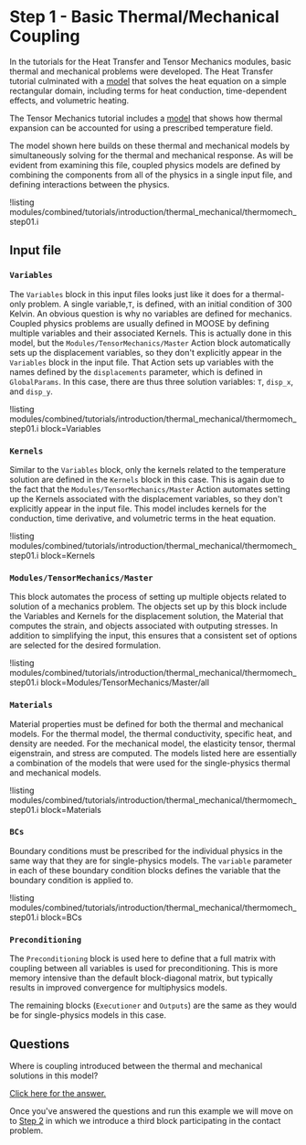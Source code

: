 # Step 1 - Basic Thermal/Mechanical Coupling

In the tutorials for the Heat Transfer and Tensor Mechanics modules,
basic thermal and mechanical problems were developed. The Heat Transfer tutorial
culminated with a [model](heat_transfer/tutorials/introduction/therm_step03a.md)
that solves the heat equation on a simple rectangular domain, including terms
for heat conduction, time-dependent effects, and volumetric heating.

The Tensor Mechanics tutorial includes a [model](tensor_mechanics/tutorials/introduction/step03a.md)
that shows how thermal expansion can be accounted for using a prescribed
temperature field.

The model shown here builds on these thermal and mechanical models by simultaneously
solving for the thermal and mechanical response. As will be evident from examining this file,
coupled physics models are defined by combining the components from all of the physics
in a single input file, and defining interactions between the physics.

!listing modules/combined/tutorials/introduction/thermal_mechanical/thermomech_step01.i

## Input file

### `Variables`

The `Variables` block in this input files looks just like it does for a thermal-only
problem. A single variable,`T`, is defined, with an initial condition of 300 Kelvin.
An obvious question is why no variables are defined for mechanics. Coupled physics
problems are usually defined in MOOSE by defining multiple variables and their associated
Kernels. This is actually done in this model, but the `Modules/TensorMechanics/Master` Action
block automatically sets up the displacement variables, so they don't explicitly
appear in the `Variables` block in the input file. That Action sets up variables
with the names defined by the `displacements` parameter, which is defined in
`GlobalParams`. In this case, there are thus three solution variables: `T`, `disp_x`,
  and `disp_y`.

!listing modules/combined/tutorials/introduction/thermal_mechanical/thermomech_step01.i block=Variables

### `Kernels`

Similar to the `Variables` block, only the kernels related to the temperature solution
are defined in the `Kernels` block in this case. This is again due to the fact
that the `Modules/TensorMechanics/Master` Action automates setting up the Kernels associated
with the displacement variables, so they don't explicitly appear in the input file.
This model includes kernels for the conduction, time derivative, and volumetric terms
in the heat equation.

!listing modules/combined/tutorials/introduction/thermal_mechanical/thermomech_step01.i block=Kernels

### `Modules/TensorMechanics/Master`

This block automates the process of setting up multiple objects related to solution of
a mechanics problem. The objects set up by this block include the Variables and
Kernels for the displacement solution, the Material that computes the strain, and
objects associated with outputing stresses. In addition to simplifying the input,
this ensures that a consistent set of options are selected for the desired formulation.

!listing modules/combined/tutorials/introduction/thermal_mechanical/thermomech_step01.i block=Modules/TensorMechanics/Master/all

### `Materials`

Material properties must be defined for both the thermal and mechanical models.
For the thermal model, the thermal conductivity, specific heat, and density
are needed. For the mechanical model, the elasticity tensor, thermal eigenstrain, and stress
are computed. The models listed here are essentially a combination of the models
that were used for the single-physics thermal and mechanical models.

!listing modules/combined/tutorials/introduction/thermal_mechanical/thermomech_step01.i block=Materials

### `BCs`

Boundary conditions must be prescribed for the individual physics in the same way
that they are for single-physics models. The `variable` parameter in each of these
boundary condition blocks defines the variable that the boundary condition is
applied to.

!listing modules/combined/tutorials/introduction/thermal_mechanical/thermomech_step01.i block=BCs

### `Preconditioning`

The `Preconditioning` block is used here to define that a full matrix with coupling
between all variables is used for preconditioning. This is more memory intensive
than the default block-diagonal matrix, but typically results in improved convergence
for multiphysics models.

The remaining blocks (`Executioner` and `Outputs`) are the same as they would be for
single-physics models in this case.


## Questions

Where is coupling introduced between the thermal and mechanical solutions in
this model?

[Click here for the answer.](combined/tutorials/introduction/thermomech_answer01.md)

Once you've answered the questions and run this example we will move on to
[Step 2](combined/tutorials/introduction/step02.md) in which we introduce
a third block participating in the contact problem.
